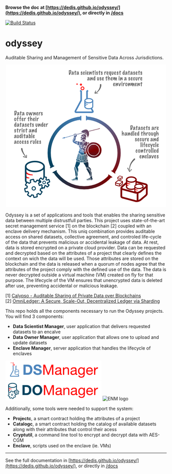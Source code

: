 **Browse the doc at
[https://dedis.github.io/odyssey/](https://dedis.github.io/odyssey/), or
directly in [/docs](/docs)**

[![Build Status](https://travis-ci.com/dedis/odyssey.svg?branch=master)](https://travis-ci.com/dedis/odyssey)

# odyssey

Auditable Sharing and Management of Sensitive Data Across Jurisdictions.

<center>
<img src="docs/assets/odyssey-components.png">
</center>

Odyssey is a set of applications and tools that enables the sharing sensitive
data between multiple distrustfull parties. This project uses state-of-the-art
secret management service [1] on the blockchain [2] coupled with an enclave
delivery mechanism. This uniq combination provides auditable access on shared
datasets, collective agreement, and controled life-cycle of the data that
prevents malicious or accidental leakage of data. At rest, data is stored
encrypted on a private cloud provider. Data can be requested and decrypted based
on the attributes of a project that clearly defines the context on wich the data
will be used. Those attributes are stored on the blockchain and the data is
released when a quorum of nodes agree that the attributes of the project comply
with the defined use of the data. The data is never decrypted outside a virtual
machine (VM) created on fly for that purpose. The lifecycle of the VM ensures
that unencrypted data is deleted after use, preventing accidental or malicious
leakage.

[1] [Calypso - Auditable Sharing of Private Data over Blockchains](https://eprint.iacr.org/2018/209)  
[2] [OmniLedger: A Secure, Scale-Out, Decentralized Ledger via Sharding](https://eprint.iacr.org/2017/406)

This repo holds all the components necessary to run the Odyssey projects. You
will find 3 components:

- **Data Scientist Manager**, user application that delivers requested datasets
  to an encalve
- **Data Owner Manager**, user application that allows one to upload and update
  datasets
- **Enclave Manager**, server application that handles the lifecycle of enclaves

![DSM logo](docs/assets/dsm-logo.png) ![DOM logo](docs/assets/dom-logo.png) ![ENM
logo](docs/assets/enm-logo.png)

Additionally, some tools were needed to support the system:

- **Projectc**, a smart contract holding the attributes of a project
- **Catalogc**, a smart contract holding the catalog of available datasets along
  with their attributes that control their acess
- **Cryptutil**, a command line tool to encrypt and decrypt data with AES-CGM
- **Enclave**, scripts used on the enclave (ie. VMs)

---

See the full documentation in
[https://dedis.github.io/odyssey/](https://dedis.github.io/odyssey/), or
directly in [/docs](/docs)